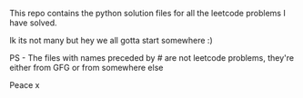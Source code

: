 This repo contains the python solution files for all the leetcode problems I have solved.

Ik its not many but hey we all gotta start somewhere :)

PS - The files with names preceded by # are not leetcode problems, they're either from GFG or from somewhere else

Peace x

